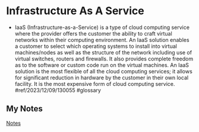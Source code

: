 # Infrastructure As A Service
- IaaS (Infrastructure-as-a-Service) is a type of cloud computing service where the provider offers the customer the ability to craft virtual networks within their computing environment. An IaaS solution enables a customer to select which operating systems to install into virtual machines/nodes as well as the structure of the network including use of virtual switches, routers and firewalls. It also provides complete freedom as to the software or custom code run on the virtual machines. An IaaS solution is the most flexible of all the cloud computing services; it allows for significant reduction in hardware by the customer in their own local facility. It is the most expensive form of cloud computing service. #ref/2023/12/09/130055 #glossary
## My Notes
[Notes](mynotes/iaas-notes.md)
